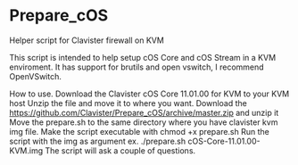 # Prepare_cOS
Helper script for Clavister firewall on KVM

This script is intended to help setup cOS Core and cOS Stream in a KVM enviroment.
It has support for brutils and open vswitch, I recommend OpenVSwitch.

How to use.
Download the Clavister cOS Core 11.01.00 for KVM to your KVM host
Unzip the file and move it to where you want.
Download the https://github.com/Clavister/Prepare_cOS/archive/master.zip and unzip it
Move the prepare.sh to the same directory where you have clavister kvm img file.
Make the script executable with chmod +x prepare.sh
Run the script with the img as argument ex. ./prepare.sh cOS-Core-11.01.00-KVM.img
The script will ask a couple of questions. 
